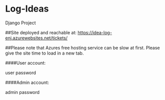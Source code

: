 # Log-Ideas
Django Project


##Site deployed and reachable at: https://idea-log-enj.azurewebsites.net/tickets/

##Please note that Azures free hosting service can be slow at first. Please give the site time to load in a new tab.

####User account:

user
password

####Admin account:

admin
password
